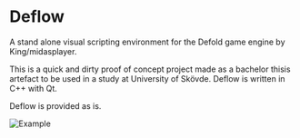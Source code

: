 # Deflow
A stand alone visual scripting environment for the Defold game engine by King/midasplayer.

This is a quick and dirty proof of concept project made as a bachelor thisis artefact to be used in a study at University of Skövde. 
Deflow is written in C++ with Qt. 

Deflow is provided as is.

![Example](https://puu.sh/D2FK0/026e33837a.png)

